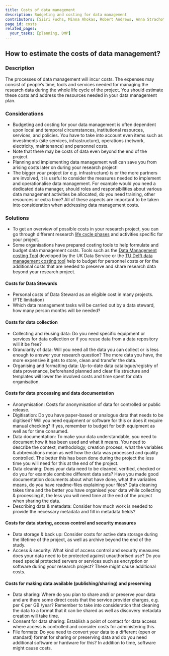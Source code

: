 ```yaml
---
title: Costs of data management
description: Budgeting and costing for data management
contributors: [Siiri Fuchs, Minna Ahokas, Robert Andrews, Anna Strachotova, Nazeefa Fatima]
page_id: costs
related_pages: 
  your_tasks: [planning, DMP]
---
```


## How to estimate the costs of data management?

### Description

The processes of data management will incur costs. The expenses may consist of people’s time, tools and services needed for managing the research data during the whole life cycle of the project. You should estimate these costs and address the resources needed in your data management plan. 

### Considerations 

* Budgeting and costing for your data management is often dependent upon local and temporal circumstances, institutional resources, services, and policies. You have to take into account even items such as investments (site services, infrastructure), operations (network, electricity, maintenance) and personnel costs. 
* Note that there may be costs of data even beyond the end of the project. 
* Planning and implementing data management well can save you from arising costs later on during your research project! 
* The bigger your project (or e.g. infrastructure) is or the more partners are involved, it is useful to consider the measures needed to implement and operationalise data management. For example would you need a dedicated data manager, should roles and responsibilities about various data management activities be allocated, do you need training, other resources or extra time? All of these aspects are important to be taken into consideration when addressing data management costs. 

### Solutions 
* To get an overview of possible costs in your research project, you can go through different research [life cycle phases](data_life_cycle) and activities specific for your project.
* Some organisations have prepared costing tools to help formulate and budget data management costs. Tools such as the [Data Management costing Tool](https://ukdataservice.ac.uk/learning-hub/research-data-management/plan-to-share/costing/) developed by the UK Data Service or the [TU Delft data management costing tool](https://www.tudelft.nl/en/library/research-data-management/r/plan/data-management-costs) help to budget for personnel costs or for the additional costs that are needed to preserve and share research data beyond your research project.

#### Costs for Data Stewards
* Personal costs of Data Steward as an eligible cost in many projects. (FTE limitation)
* Which data management tasks will be carried out by a data steward, how many person months will be needed?

#### Costs for data collection 
* Collecting and reusing data: Do you need specific equipment or services for data collection or if you reuse data from a data repository will it be free?
* Granularity of data: Will you need all the data you can collect or is less enough to answer your research question? The more data you have, the more expensive it gets to store, clean and transfer the data. 
* Organising and formatting data: Up-to-date data catalogue/registry of data provenance, beforehand planned and clear file structure and templates will lower the involved costs and time spent for data organisation.

#### Costs for data processing and data documentation
* Anonymisation: Costs for anonymisation of data for controlled or public release.
* Digitisation: Do you have paper-based or analogue data that needs to be digitised? Will you need equipment or software for this or does it require manual checking? If yes, remember to budget for both equipment as well as for time consumed. 
* Data documentation: To make your data understandable, you need to document how it has been used and what it means. You need to describe the context, methodology, creation process, what the variables & abbreviations mean as well how the data was processed and quality controlled. The better this has been done during the project the less time you will need for this at the end of the project.
* Data cleaning: Does your data need to be cleaned, verified, checked or do you for example combine different data sets? Have you made good documentation documents about what have done, what the variables means, do you have readme-files explaining your files? Data cleaning takes time and the better you have organised your data while collecting & processing it, the less you will need time at the end of the project when sharing the data. 
* Describing data & metadata: Consider how much work is needed to provide the necessary metadata and fill in metadata fields?

#### Costs for data storing, access control and security measures
* Data storage & back up: Consider costs for active data storage during the lifetime of the project, as well as archive beyond the end of the study.
* Access & security: What kind of access control and security measures does your data need to be protected against unauthorised use? Do you need special protected servers or services such as encryption or software during your research project? These might cause additional costs.


#### Costs for making data available (publishing/sharing) and preserving
* Data sharing: Where do you plan to share and/ or preserve your data and are there some direct costs that the service provider charges, e.g. per € per GB /year? Remember to take into consideration that cleaning the data to a format that it can be shared as well as discovery metadata creation will take time.
* Consent for data sharing: Establish a point of contact for data access where access is controlled and consider costs for administering this.
* File formats: Do you need to convert your data to a different (open or standard) format for sharing or preserving data and do you need additional software or hardware for this? In addition to time, software might cause costs. 
